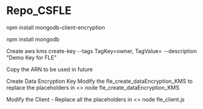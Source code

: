 # Repo_CSFLE

npm install mongodb-client-encryption

npm install mongodb

Create 
aws kms create-key --tags TagKey=owner, TagValue=<name> --description "Demo Key for FLE"

Copy the ARN to be used in future

  
Create Data Encryption Key
  Modify the fle_create_dataEncryption_KMS to replace the placeholders in <>
  node fle_create_dataEncryption_KMS
  
Modify the Client - Replace all the placeholders in <>
  node fle_client.js
  

  
  
